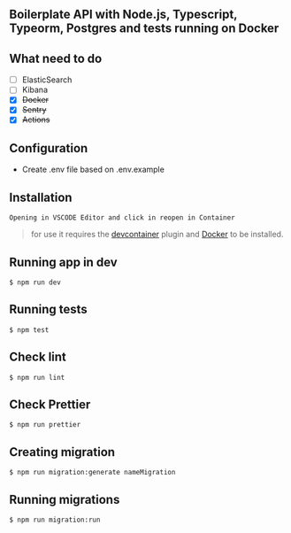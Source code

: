 ## Boilerplate API with Node.js, Typescript, Typeorm, Postgres and tests running on Docker

**What need to do**
---

- [ ] ElasticSearch
- [ ] Kibana
- [x] ~~Docker~~
- [x] ~~Sentry~~ 
- [x] ~~Actions~~

**Configuration**
---

* Create .env file based on .env.example

**Installation**
---
`Opening in VSCODE Editor and click in reopen in Container`

> for use it requires the [devcontainer](https://marketplace.visualstudio.com/items?itemName=ms-vscode-remote.remote-containers) plugin and [Docker](https://docker.com/) to be installed.

**Running app in dev**
---
`$ npm run dev`

**Running tests**
---
`$ npm test`

**Check lint**
---
`$ npm run lint`

**Check Prettier**
---
`$ npm run prettier`

**Creating migration**
---
`$ npm run migration:generate nameMigration`

**Running migrations**
---
`$ npm run migration:run`
